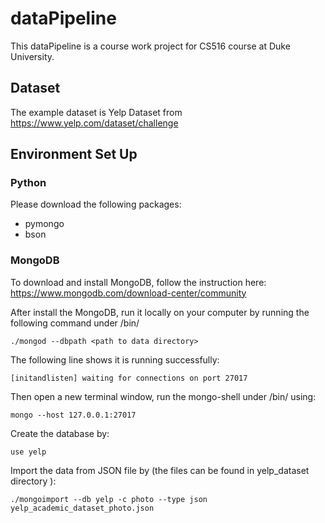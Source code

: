 # dataPipeline



This dataPipeline is a course work project for CS516 course at Duke University.

## Dataset
The example dataset is Yelp Dataset from https://www.yelp.com/dataset/challenge

## Environment Set Up

### Python

Please download the following packages:
* pymongo
* bson

### MongoDB

To download and install MongoDB, follow the instruction here:
https://www.mongodb.com/download-center/community

After install the MongoDB, run it locally on your computer by running the following
command under <path to MongoDB>/bin/

`./mongod --dbpath <path to data directory>`

The following line shows it is running successfully:

`[initandlisten] waiting for connections on port 27017`

Then open a new terminal window, run the mongo-shell under <path to MongoDB>/bin/ using:

`mongo --host 127.0.0.1:27017`

Create the database by:

`use yelp`

Import the data from JSON file by (the files can be found in yelp_dataset directory ):

`./mongoimport --db yelp -c photo --type json yelp_academic_dataset_photo.json`
